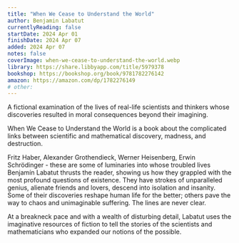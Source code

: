 ```yaml
---
title: "When We Cease to Understand the World"
author: Benjamin Labatut
currentlyReading: false
startDate: 2024 Apr 01
finishDate: 2024 Apr 07
added: 2024 Apr 07
notes: false
coverImage: when-we-cease-to-understand-the-world.webp
library: https://share.libbyapp.com/title/5979378
bookshop: https://bookshop.org/book/9781782276142
amazon: https://amazon.com/dp/1782276149
# other: 
---
```


A fictional examination of the lives of real-life scientists and thinkers whose discoveries resulted in moral consequences beyond their imagining.  

When We Cease to Understand the World is a book about the complicated links between scientific and mathematical discovery, madness, and destruction.  

Fritz Haber, Alexander Grothendieck, Werner Heisenberg, Erwin Schrödinger - these are some of luminaries into whose troubled lives Benjamín Labatut thrusts the reader, showing us how they grappled with the most profound questions of existence. They have strokes of unparalleled genius, alienate friends and lovers, descend into isolation and insanity. Some of their discoveries reshape human life for the better; others pave the way to chaos and unimaginable suffering. The lines are never clear.  

At a breakneck pace and with a wealth of disturbing detail, Labatut uses the imaginative resources of fiction to tell the stories of the scientists and mathematicians who expanded our notions of the possible.  
